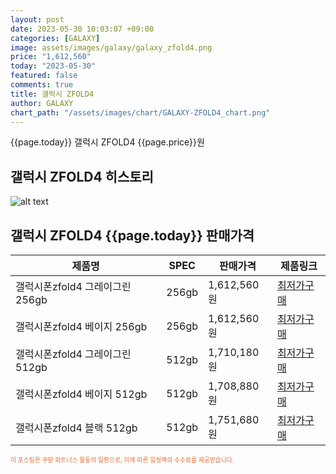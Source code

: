 ```yaml
---
layout: post
date: 2023-05-30 10:03:07 +09:00
categories: [GALAXY]
image: assets/images/galaxy/galaxy_zfold4.png
price: "1,612,560"
today: "2023-05-30"
featured: false
comments: true
title: 갤럭시 ZFOLD4
author: GALAXY
chart_path: "/assets/images/chart/GALAXY-ZFOLD4_chart.png"
---
```


{{page.today}} 갤럭시 ZFOLD4 {{page.price}}원

## 갤럭시 ZFOLD4 히스토리
![alt text]({{page.chart_path}} "갤럭시S23 히스토리")

## 갤럭시 ZFOLD4 {{page.today}} 판매가격
<main>
<table id="rwd-table-large">
  <thead>
    <tr>
      <th>제품명</th>
      <th>SPEC</th>
      <th>판매가격</th>
      <th>제품링크</th>
    </tr>
  </thead>
  <tbody><tr>
        <td>갤럭시폰zfold4 그레이그린 256gb</td>
        <td>256gb</td>
        <td>1,612,560원</td>
        <td><a href='https://link.coupang.com/a/SHIIP' target='_blank'>최저가구매</a></td>
        </tr><tr>
        <td>갤럭시폰zfold4 베이지 256gb</td>
        <td>256gb</td>
        <td>1,612,560원</td>
        <td><a href='https://link.coupang.com/a/SHILC' target='_blank'>최저가구매</a></td>
        </tr><tr>
        <td>갤럭시폰zfold4 그레이그린 512gb</td>
        <td>512gb</td>
        <td>1,710,180원</td>
        <td><a href='https://link.coupang.com/a/SLtLg' target='_blank'>최저가구매</a></td>
        </tr><tr>
        <td>갤럭시폰zfold4 베이지 512gb</td>
        <td>512gb</td>
        <td>1,708,880원</td>
        <td><a href='https://link.coupang.com/a/SLtME' target='_blank'>최저가구매</a></td>
        </tr><tr>
        <td>갤럭시폰zfold4 블랙 512gb</td>
        <td>512gb</td>
        <td>1,751,680원</td>
        <td><a href='https://link.coupang.com/a/SLtF3' target='_blank'>최저가구매</a></td>
        </tr></tbody>
</table>
</main>
<div style="color:#e56a2c;font-size: 0.7em;" >
이 포스팅은 쿠팡 파트너스 활동의 일환으로, 이에 따른 일정액의 수수료를 제공받습니다.
</div>
